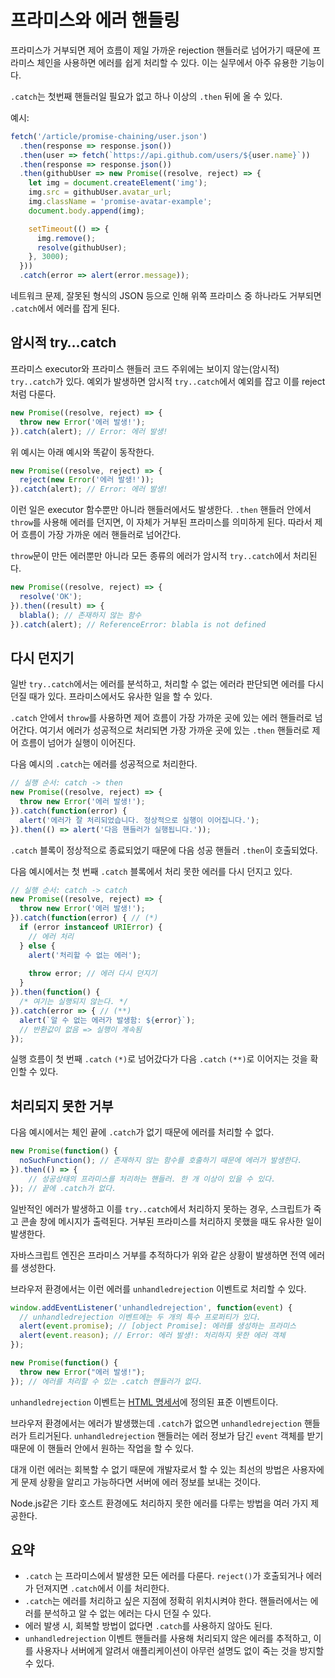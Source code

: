# 프라미스와 에러 핸들링
프라미스가 거부되면 제어 흐름이 제일 가까운 rejection 핸들러로 넘어가기 때문에 프라미스 체인을 사용하면 에러를 쉽게 처리할 수 있다. 이는 실무에서 아주 유용한 기능이다.

`.catch`는 첫번째 핸들러일 필요가 없고 하나 이상의 `.then` 뒤에 올 수 있다.

예시:
```js
fetch('/article/promise-chaining/user.json')
  .then(response => response.json())
  .then(user => fetch(`https://api.github.com/users/${user.name}`))
  .then(response => response.json())
  .then(githubUser => new Promise((resolve, reject) => {
    let img = document.createElement('img');
    img.src = githubUser.avatar_url;
    img.className = 'promise-avatar-example';
    document.body.append(img);

    setTimeout(() => {
      img.remove();
      resolve(githubUser);
    }, 3000);
  }))
  .catch(error => alert(error.message));
```
네트워크 문제, 잘못된 형식의 JSON 등으로 인해 위쪽 프라미스 중 하나라도 거부되면 `.catch`에서 에러를 잡게 된다.

## 암시적 try…catch
프라미스 executor와 프라미스 핸들러 코드 주위에는 보이지 않는(암시적) `try..catch`가 있다. 예외가 발생하면 암시적 `try..catch`에서 예외를 잡고 이를 reject처럼 다룬다.
```js
new Promise((resolve, reject) => {
  throw new Error('에러 발생!');
}).catch(alert); // Error: 에러 발생!
```
위 예시는 아래 예시와 똑같이 동작한다.
```js
new Promise((resolve, reject) => {
  reject(new Error('에러 발생!'));
}).catch(alert); // Error: 에러 발생!
```
이런 일은 executor 함수뿐만 아니라 핸들러에서도 발생한다. `.then` 핸들러 안에서 `throw`를 사용해 에러를 던지면, 이 자체가 거부된 프라미스를 의미하게 된다. 따라서 제어 흐름이 가장 가까운 에러 핸들러로 넘어간다.

`throw`문이 만든 에러뿐만 아니라 모든 종류의 에러가 암시적 `try..catch`에서 처리된다.
```js
new Promise((resolve, reject) => {
  resolve('OK');
}).then((result) => {
  blabla(); // 존재하지 않는 함수
}).catch(alert); // ReferenceError: blabla is not defined
```

## 다시 던지기
일반 `try..catch`에서는 에러를 분석하고, 처리할 수 없는 에러라 판단되면 에러를 다시 던질 때가 있다. 프라미스에서도 유사한 일을 할 수 있다.

`.catch` 안에서 `throw`를 사용하면 제어 흐름이 가장 가까운 곳에 있는 에러 핸들러로 넘어간다. 여기서 에러가 성공적으로 처리되면 가장 가까운 곳에 있는 `.then` 핸들러로 제어 흐름이 넘어가 실행이 이어진다.

다음 예시의 `.catch`는 에러를 성공적으로 처리한다.
```js
// 실행 순서: catch -> then
new Promise((resolve, reject) => {
  throw new Error('에러 발생!');
}).catch(function(error) {
  alert('에러가 잘 처리되었습니다. 정상적으로 실행이 이어집니다.');
}).then(() => alert('다음 핸들러가 실행됩니다.'));
```
`.catch` 블록이 정상적으로 종료되었기 때문에 다음 성공 핸들러 `.then`이 호출되었다.

다음 예시에서는 첫 번째 `.catch` 블록에서 처리 못한 에러를 다시 던지고 있다.
```js run
// 실행 순서: catch -> catch
new Promise((resolve, reject) => {
  throw new Error('에러 발생!');
}).catch(function(error) { // (*)
  if (error instanceof URIError) {
    // 에러 처리
  } else {
    alert('처리할 수 없는 에러');
    
    throw error; // 에러 다시 던지기
  }
}).then(function() {
  /* 여기는 실행되지 않는다. */
}).catch(error => { // (**)
  alert(`알 수 없는 에러가 발생함: ${error}`);
  // 반환값이 없음 => 실행이 계속됨
});
```
실행 흐름이 첫 번째 `.catch`  `(*)`로 넘어갔다가 다음 `.catch`  `(**)`로 이어지는 것을 확인할 수 있다.

## 처리되지 못한 거부
다음 예시에서는 체인 끝에 `.catch`가 없기 때문에 에러를 처리할 수 없다.
```js
new Promise(function() {
  noSuchFunction(); // 존재하지 않는 함수를 호출하기 때문에 에러가 발생한다.
}).then(() => {
    // 성공상태의 프라미스를 처리하는 핸들러. 한 개 이상이 있을 수 있다.
}); // 끝에 .catch가 없다.
```
일반적인 에러가 발생하고 이를 `try..catch`에서 처리하지 못하는 경우, 스크립트가 죽고 콘솔 창에 메시지가 출력된다. 거부된 프라미스를 처리하지 못했을 때도 유사한 일이 발생한다.

자바스크립트 엔진은 프라미스 거부를 추적하다가 위와 같은 상황이 발생하면 전역 에러를 생성한다.

브라우저 환경에서는 이런 에러를 `unhandledrejection` 이벤트로 처리할 수 있다.
```js
window.addEventListener('unhandledrejection', function(event) {
  // unhandledrejection 이벤트에는 두 개의 특수 프로퍼티가 있다.
  alert(event.promise); // [object Promise]: 에러를 생성하는 프라미스
  alert(event.reason); // Error: 에러 발생!: 처리하지 못한 에러 객체
});

new Promise(function() {
  throw new Error("에러 발생!");
}); // 에러를 처리할 수 있는 .catch 핸들러가 없다.
```
`unhandledrejection` 이벤트는 [HTML 명세서](https://html.spec.whatwg.org/multipage/webappapis.html#unhandled-promise-rejections)에 정의된 표준 이벤트이다.

브라우저 환경에서는 에러가 발생했는데 `.catch`가 없으면 `unhandledrejection` 핸들러가 트리거된다. `unhandledrejection` 핸들러는 에러 정보가 담긴 `event` 객체를 받기 때문에 이 핸들러 안에서 원하는 작업을 할 수 있다.

대개 이런 에러는 회복할 수 없기 때문에 개발자로서 할 수 있는 최선의 방법은 사용자에게 문제 상황을 알리고 가능하다면 서버에 에러 정보를 보내는 것이다.

Node.js같은 기타 호스트 환경에도 처리하지 못한 에러를 다루는 방법을 여러 가지 제공한다.

## 요약
-   `.catch`  는 프라미스에서 발생한 모든 에러를 다룬다.  `reject()`가 호출되거나 에러가 던져지면  `.catch`에서 이를 처리한다.
-   `.catch`는 에러를 처리하고 싶은 지점에 정확히 위치시켜야 한다. 핸들러에서는 에러를 분석하고 알 수 없는 에러는 다시 던질 수 있다.
-   에러 발생 시, 회복할 방법이 없다면  `.catch`를 사용하지 않아도 된다.
-   `unhandledrejection`  이벤트 핸들러를 사용해 처리되지 않은 에러를 추적하고, 이를 사용자나 서버에게 알려서 애플리케이션이 아무런 설명도 없이 죽는 것을 방지할 수 있다.
